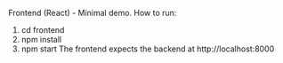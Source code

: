 Frontend (React) - Minimal demo.
How to run:
1. cd frontend
2. npm install
3. npm start
The frontend expects the backend at http://localhost:8000
